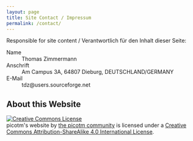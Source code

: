 ```yaml
---
layout: page
title: Site Contact / Impressum
permalink: /contact/
---
```


Responsible for site content / Verantwortlich für den Inhalt dieser Seite:

<dl>
  <dt>Name</dt>
  <dd>Thomas Zimmermann</dd>
  <dt>Anschrift</dt>
  <dd>Am Campus 3A, 64807 Dieburg, DEUTSCHLAND/GERMANY</dd>
  <dt>E-Mail</dt>
  <dd>tdz@users.sourceforge.net</dd>
</dl>

## About this Website

<a rel="license" href="http://creativecommons.org/licenses/by-sa/4.0/"><img alt="Creative Commons License" style="border-width:0" src="https://i.creativecommons.org/l/by-sa/4.0/88x31.png" /></a><br /><span xmlns:dct="http://purl.org/dc/terms/" property="dct:title">picotm's website</span> by <a xmlns:cc="http://creativecommons.org/ns#" href="picotm.github.io" property="cc:attributionName" rel="cc:attributionURL">the picotm community</a> is licensed under a <a rel="license" href="http://creativecommons.org/licenses/by-sa/4.0/">Creative Commons Attribution-ShareAlike 4.0 International License</a>.
